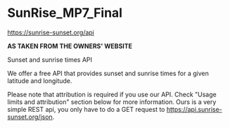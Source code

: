 # SunRise_MP7_Final

https://sunrise-sunset.org/api

**AS TAKEN FROM THE OWNERS' WEBSITE**

Sunset and sunrise times API

We offer a free API that provides sunset and sunrise times for a given latitude and longitude.

Please note that attribution is required if you use our API. Check "Usage limits and attribution" section below for more information.
Ours is a very simple REST api, you only have to do a GET request to https://api.sunrise-sunset.org/json.
